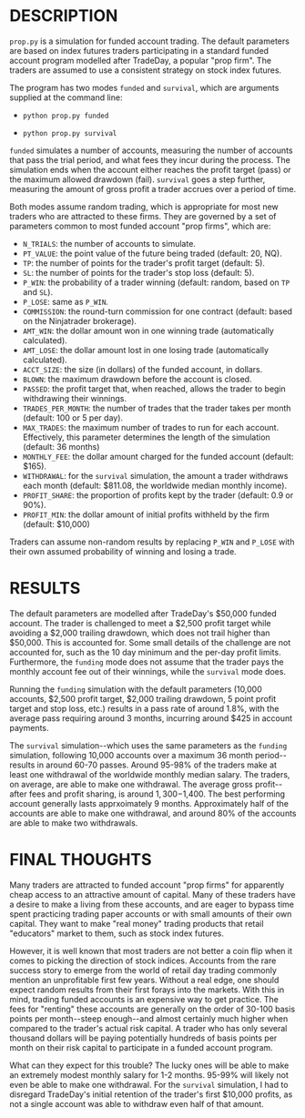 # DESCRIPTION

`prop.py` is a simulation for funded account trading. The default parameters are based on index futures traders participating in a standard funded account program modelled after TradeDay, a popular "prop firm". The traders are assumed to use a consistent strategy on stock index futures.

The program has two modes `funded` and `survival`, which are arguments supplied at the command line:

- `python prop.py funded`

- `python prop.py survival`

`funded` simulates a number of accounts, measuring the number of accounts that pass the trial period, and what fees they incur during the process. The simulation ends when the account either reaches the profit target (pass) or the maximum allowed drawdown (fail). `survival` goes a step further, measuring the amount of gross profit a trader accrues over a period of time.

Both modes assume random trading, which is appropriate for most new traders who are attracted to these firms. They are governed by a set of parameters common to most funded account "prop firms", which are:

- `N_TRIALS`:         the number of accounts to simulate.
- `PT_VALUE`:         the point value of the future being traded (default: 20, NQ).
- `TP`:               the number of points for the trader's profit target (default: 5).
- `SL`:               the number of points for the trader's stop loss (default: 5).
- `P_WIN`:            the probability of a trader winning (default: random, based on `TP` and `SL`).
- `P_LOSE`:           same as `P_WIN`.
- `COMMISSION`:       the round-turn commission for one contract (default: based on the Ninjatrader brokerage).
- `AMT_WIN`:          the dollar amount won in one winning trade (automatically calculated).
- `AMT_LOSE`:         the dollar amount lost in one losing trade (automatically calculated).
- `ACCT_SIZE`:        the size (in dollars) of the funded account, in dollars.
- `BLOWN`:            the maximum drawdown before the account is closed.
- `PASSED`:           the profit target that, when reached, allows the trader to begin withdrawing their winnings.
- `TRADES_PER_MONTH`: the number of trades that the trader takes per month (default: 100 or 5 per day).
- `MAX_TRADES`:       the maximum number of trades to run for each account. Effectively, this parameter determines the length of the simulation (default: 36 months)
- `MONTHLY_FEE`:      the dollar amount charged for the funded account (default: $165).
- `WITHDRAWAL`:       for the `survival` simulation, the amount a trader withdraws each month (default: $811.08, the worldwide median monthly income).
- `PROFIT_SHARE`:     the proportion of profits kept by the trader (default: 0.9 or 90%).
- `PROFIT_MIN`:       the dollar amount of initial profits withheld by the firm (default: $10,000)

Traders can assume non-random results by replacing `P_WIN` and `P_LOSE` with their own assumed probability of winning and losing a trade.

# RESULTS

The default parameters are modelled after TradeDay's $50,000 funded account. The trader is challenged to meet a $2,500 profit target while avoiding a $2,000 trailing drawdown, which does not trail higher than $50,000. This is accounted for. Some small details of the challenge are not accounted for, such as the 10 day minimum and the per-day profit limits. Furthermore, the `funding` mode does not assume that the trader pays the monthly account fee out of their winnings, while the `survival` mode does.

Running the `funding` simulation with the default parameters (10,000 accounts, $2,500 profit target, $2,000 trailing drawdown, 5 point profit target and stop loss, etc.) results in a pass rate of around 1.8%, with the average pass requiring around 3 months, incurring around $425 in account payments.

The `survival` simulation--which uses the same parameters as the `funding` simulation, following 10,000 accounts over a maximum 36 month period--results in around 60-70 passes. Around 95-98% of the traders make at least one withdrawal of the worldwide monthly median salary. The traders, on average, are able to make one withdrawal. The average gross profit--after fees and profit sharing, is around $1,300-$1,400. The best performing account generally lasts apprxoimately 9 months. Approximately half of the accounts are able to make one withdrawal, and around 80% of the accounts are able to make two withdrawals.

# FINAL THOUGHTS

Many traders are attracted to funded account "prop firms" for apparently cheap access to an attractive amount of capital. Many of these traders have a desire to make a living from these accounts, and are eager to bypass time spent practicing trading paper accounts or with small amounts of their own capital. They want to make "real money" trading products that retail "educators" market to them, such as stock index futures.

However, it is well known that most traders are not better a coin flip when it comes to picking the direction of stock indices. Accounts from the rare success story to emerge from the world of retail day trading commonly mention an unprofitable first few years. Without a real edge, one should expect random results from their first forays into the markets. With this in mind, trading funded accounts is an expensive way to get practice. The fees for "renting" these accounts are generally on the order of 30-100 basis points per month--steep enough--and almost certainly much higher when compared to the trader's actual risk capital. A trader who has only several thousand dollars will be paying potentially hundreds of basis points per month on their risk capital to participate in a funded account program.

What can they expect for this trouble? The lucky ones will be able to make an extremely modest monthly salary for 1-2 months. 95-99% will likely not even be able to make one withdrawal. For the `survival` simulation, I had to disregard TradeDay's initial retention of the trader's first $10,000 profits, as not a single account was able to withdraw even half of that amount.
